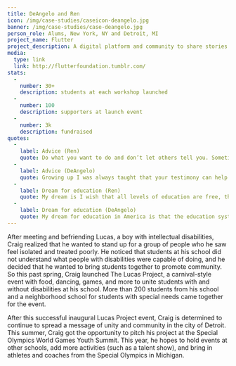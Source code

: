 ```yaml
---
title: DeAngelo and Ren
icon: /img/case-studies/caseicon-deangelo.jpg
banner: /img/case-studies/case-deangelo.jpg
person_role: Alums, New York, NY and Detroit, MI
project_name: Flutter
project_description: A digital platform and community to share stories of loss and hope
media:
  type: link
  link: http://flutterfoundation.tumblr.com/
stats:
  -
    number: 30+
    description: students at each workshop launched
  -
    number: 100
    description: supporters at launch event
  -
    number: 3k
    description: fundraised
quotes:
  -
    label: Advice (Ren)
    quote: Do what you want to do and don’t let others tell you. Sometimes people tell you what to do and you aren’t happy with the results. Always do what you want to do!
  -
    label: Advice (DeAngelo)
    quote: Growing up I was always taught that your testimony can help so many other people break barriers in what they are going through in life and can help overcome any obstacle in life. You're finally free. So don’t give up.
  -
    label: Dream for education (Ren)
    quote: My dream is I wish that all levels of education are free, that everyone has the same opportunity, and that every student has interesting and exciting hands-on experiences.
  -
    label: Dream for education (DeAngelo)
    quote: My dream for education in America is that the education system becomes better and the youth in America able to create our own ways of learning.
---
```


After meeting and befriending Lucas, a boy with intellectual disabilities, Craig realized that he wanted to stand up for a group of people who he saw feel isolated and treated poorly. He noticed that students at his school did not understand what people with disabilities were capable of doing, and he decided that he wanted to bring students together to promote community. So this past spring, Craig launched The Lucas Project, a carnival-style event with food, dancing, games, and more to unite students with and without disabilities at his school. More than 200 students from his school and a neighborhood school for students with special needs came together for the event. 

After this successful inaugural Lucas Project event, Craig is determined to continue to spread a message of unity and community in the city of Detroit. This summer, Craig got the opportunity to pitch his project at the Special Olympics World Games Youth Summit. This year, he hopes to hold events at other schools, add more activities (such as a talent show), and bring in athletes and coaches from the Special Olympics in Michigan.